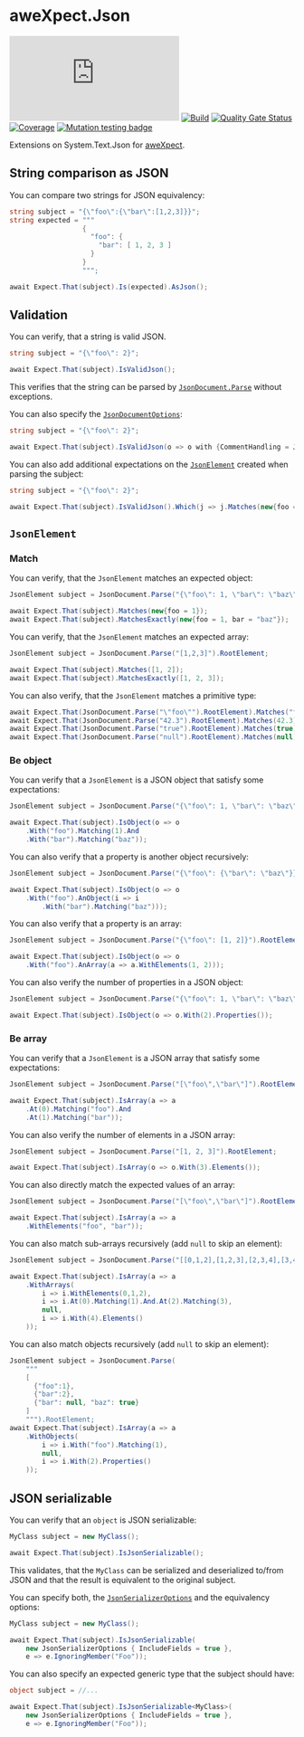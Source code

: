 # aweXpect.Json

[![Nuget](https://img.shields.io/nuget/v/aweXpect.Json)](https://www.nuget.org/packages/aweXpect.Json)
[![Build](https://github.com/aweXpect/aweXpect.Json/actions/workflows/build.yml/badge.svg)](https://github.com/aweXpect/aweXpect.Json/actions/workflows/build.yml)
[![Quality Gate Status](https://sonarcloud.io/api/project_badges/measure?project=aweXpect_aweXpect.Json&metric=alert_status)](https://sonarcloud.io/summary/new_code?id=aweXpect_aweXpect.Json)
[![Coverage](https://sonarcloud.io/api/project_badges/measure?project=aweXpect_aweXpect.Json&metric=coverage)](https://sonarcloud.io/summary/new_code?id=aweXpect_aweXpect.Json)
[![Mutation testing badge](https://img.shields.io/endpoint?style=flat&url=https%3A%2F%2Fbadge-api.stryker-mutator.io%2Fgithub.com%2FaweXpect%2FaweXpect.Json%2Fmain)](https://dashboard.stryker-mutator.io/reports/github.com/aweXpect/aweXpect.Json/main)

Extensions on System.Text.Json for [aweXpect](https://github.com/aweXpect/aweXpect).

## String comparison as JSON

You can compare two strings for JSON equivalency:

```csharp
string subject = "{\"foo\":{\"bar\":[1,2,3]}}";
string expected = """
                  {
                    "foo": {
                      "bar": [ 1, 2, 3 ]
                    }
                  }
                  """;

await Expect.That(subject).Is(expected).AsJson();
```

## Validation

You can verify, that a string is valid JSON.

```csharp
string subject = "{\"foo\": 2}";

await Expect.That(subject).IsValidJson();
```

This verifies that the string can be parsed by [
`JsonDocument.Parse`](https://learn.microsoft.com/en-us/dotnet/api/system.text.json.jsondocument.parse) without
exceptions.

You can also specify the [
`JsonDocumentOptions`](https://learn.microsoft.com/en-us/dotnet/api/system.text.json.jsondocumentoptions):

```csharp
string subject = "{\"foo\": 2}";

await Expect.That(subject).IsValidJson(o => o with {CommentHandling = JsonCommentHandling.Disallow});
```

You can also add additional expectations on the [
`JsonElement`](https://learn.microsoft.com/en-us/dotnet/api/system.text.json.jsonelement) created when parsing the
subject:

```csharp
string subject = "{\"foo\": 2}";

await Expect.That(subject).IsValidJson().Which(j => j.Matches(new{foo = 2}));
```

## `JsonElement`

### Match

You can verify, that the `JsonElement` matches an expected object:

```csharp
JsonElement subject = JsonDocument.Parse("{\"foo\": 1, \"bar\": \"baz\"}").RootElement;

await Expect.That(subject).Matches(new{foo = 1});
await Expect.That(subject).MatchesExactly(new{foo = 1, bar = "baz"});
```

You can verify, that the `JsonElement` matches an expected array:

```csharp
JsonElement subject = JsonDocument.Parse("[1,2,3]").RootElement;

await Expect.That(subject).Matches([1, 2]);
await Expect.That(subject).MatchesExactly([1, 2, 3]);
```

You can also verify, that the `JsonElement` matches a primitive type:

```csharp
await Expect.That(JsonDocument.Parse("\"foo\"").RootElement).Matches("foo");
await Expect.That(JsonDocument.Parse("42.3").RootElement).Matches(42.3);
await Expect.That(JsonDocument.Parse("true").RootElement).Matches(true);
await Expect.That(JsonDocument.Parse("null").RootElement).Matches(null);
```

### Be object

You can verify that a `JsonElement` is a JSON object that satisfy some expectations:

```csharp
JsonElement subject = JsonDocument.Parse("{\"foo\": 1, \"bar\": \"baz\"}").RootElement;

await Expect.That(subject).IsObject(o => o
    .With("foo").Matching(1).And
    .With("bar").Matching("baz"));
```

You can also verify that a property is another object recursively:

```csharp
JsonElement subject = JsonDocument.Parse("{\"foo\": {\"bar\": \"baz\"}}").RootElement;

await Expect.That(subject).IsObject(o => o
    .With("foo").AnObject(i => i
        .With("bar").Matching("baz")));
```

You can also verify that a property is an array:

```csharp
JsonElement subject = JsonDocument.Parse("{\"foo\": [1, 2]}").RootElement;

await Expect.That(subject).IsObject(o => o
    .With("foo").AnArray(a => a.WithElements(1, 2)));
```

You can also verify the number of properties in a JSON object:

```csharp
JsonElement subject = JsonDocument.Parse("{\"foo\": 1, \"bar\": \"baz\"}").RootElement;

await Expect.That(subject).IsObject(o => o.With(2).Properties());
```

### Be array

You can verify that a `JsonElement` is a JSON array that satisfy some expectations:

```csharp
JsonElement subject = JsonDocument.Parse("[\"foo\",\"bar\"]").RootElement;

await Expect.That(subject).IsArray(a => a
    .At(0).Matching("foo").And
    .At(1).Matching("bar"));
```

You can also verify the number of elements in a JSON array:

```csharp
JsonElement subject = JsonDocument.Parse("[1, 2, 3]").RootElement;

await Expect.That(subject).IsArray(o => o.With(3).Elements());
```

You can also directly match the expected values of an array:

```csharp
JsonElement subject = JsonDocument.Parse("[\"foo\",\"bar\"]").RootElement;

await Expect.That(subject).IsArray(a => a
    .WithElements("foo", "bar"));
```

You can also match sub-arrays recursively (add `null` to skip an element):

```csharp
JsonElement subject = JsonDocument.Parse("[[0,1,2],[1,2,3],[2,3,4],[3,4,5,6]]").RootElement;

await Expect.That(subject).IsArray(a => a
    .WithArrays(
        i => i.WithElements(0,1,2),
        i => i.At(0).Matching(1).And.At(2).Matching(3),
        null,
        i => i.With(4).Elements()
    ));
```

You can also match objects recursively (add `null` to skip an element):

```csharp
JsonElement subject = JsonDocument.Parse(
	"""
	[
	  {"foo":1},
	  {"bar":2},
	  {"bar": null, "baz": true}
	]
	""").RootElement;
await Expect.That(subject).IsArray(a => a
	.WithObjects(
		i => i.With("foo").Matching(1),
		null,
		i => i.With(2).Properties()
	));
```

## JSON serializable

You can verify that an `object` is JSON serializable:

```csharp
MyClass subject = new MyClass();

await Expect.That(subject).IsJsonSerializable();
```

This validates, that the `MyClass` can be serialized and deserialized to/from JSON and that the result is equivalent to
the original subject.

You can specify both, the [
`JsonSerializerOptions`](https://learn.microsoft.com/en-us/dotnet/api/system.text.json.jsonserializeroptions) and the
equivalency options:

```csharp
MyClass subject = new MyClass();

await Expect.That(subject).IsJsonSerializable(
    new JsonSerializerOptions { IncludeFields = true },
    e => e.IgnoringMember("Foo"));
```

You can also specify an expected generic type that the subject should have:

```csharp
object subject = //...

await Expect.That(subject).IsJsonSerializable<MyClass>(
    new JsonSerializerOptions { IncludeFields = true },
    e => e.IgnoringMember("Foo"));
```
